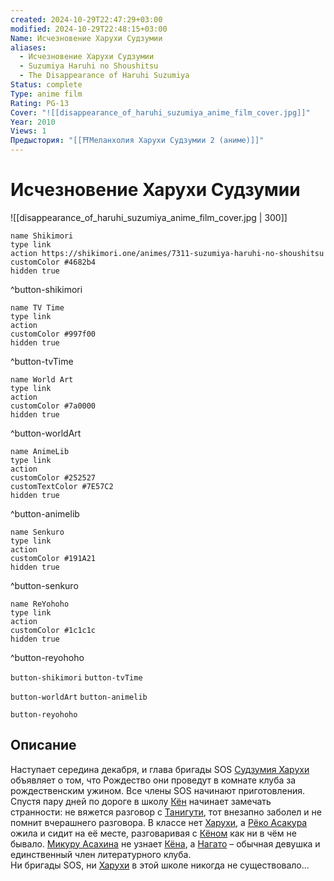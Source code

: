 ```yaml
---
created: 2024-10-29T22:47:29+03:00
modified: 2024-10-29T22:48:15+03:00
Name: Исчезновение Харухи Судзумии
aliases:
  - Исчезновение Харухи Судзумии
  - Suzumiya Haruhi no Shoushitsu
  - The Disappearance of Haruhi Suzumiya
Status: complete
Type: anime film
Rating: PG-13
Cover: "![[disappearance_of_haruhi_suzumiya_anime_film_cover.jpg]]"
Year: 2010
Views: 1
Предыстория: "[[⛩️Меланхолия Харухи Судзумии 2 (аниме)]]"
---
```


# Исчезновение Харухи Судзумии

![[disappearance_of_haruhi_suzumiya_anime_film_cover.jpg | 300]]

```button
name Shikimori
type link
action https://shikimori.one/animes/7311-suzumiya-haruhi-no-shoushitsu
customColor #4682b4
hidden true
```
^button-shikimori

```button
name TV Time
type link
action 
customColor #997f00
hidden true
```
^button-tvTime

```button
name World Art
type link
action 
customColor #7a0000
hidden true
```
^button-worldArt

```button
name AnimeLib
type link
action 
customColor #252527
customTextColor #7E57C2
hidden true
```
^button-animelib

```button
name Senkuro
type link
action 
customColor #191A21
hidden true
```
^button-senkuro

```button
name ReYohoho
type link
action 
customColor #1c1c1c
hidden true
```
^button-reyohoho



`button-shikimori` `button-tvTime`

`button-worldArt` `button-animelib`

`button-reyohoho`

## Описание

Наступает середина декабря, и глава бригады SOS [Судзумия Харухи](https://shikimori.one/characters/251-haruhi-suzumiya) объявляет о том, что Рождество они проведут в комнате клуба за рождественским ужином. Все члены SOS начинают приготовления.   
Спустя пару дней по дороге в школу [Кён](https://shikimori.one/characters/252-kyon) начинает замечать странности: не вяжется разговор с [Танигути](https://shikimori.one/characters/257-taniguchi), тот внезапно заболел и не помнит вчерашнего разговора. В классе нет [Харухи](https://shikimori.one/characters/251-haruhi-suzumiya), а [Рёко Асакура](https://shikimori.one/characters/255-ryouko-asakura) ожила и сидит на её месте, разговаривая с [Кёном](https://shikimori.one/characters/252-kyon) как ни в чём не бывало. [Микуру Асахина](https://shikimori.one/characters/253-mikuru-asahina) не узнает [Кёна](https://shikimori.one/characters/252-kyon), а [Нагато](https://shikimori.one/characters/249-yuki-nagato) – обычная девушка и единственный член литературного клуба.  
Ни бригады SOS, ни [Харухи](https://shikimori.one/characters/251-haruhi-suzumiya) в этой школе никогда не существовало...
